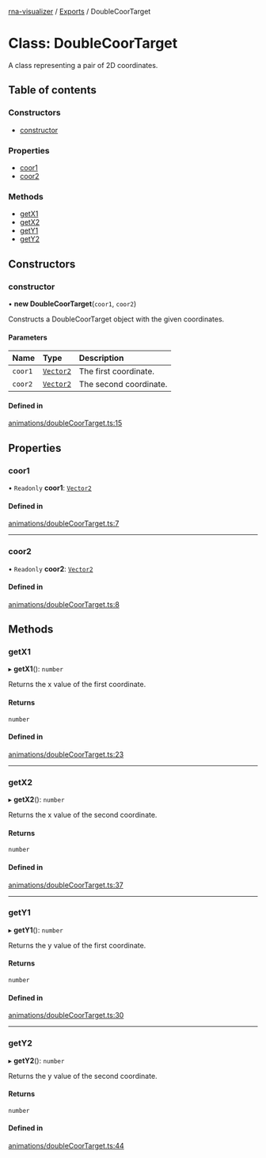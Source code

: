 [rna-visualizer](../README.md) / [Exports](../modules.md) / DoubleCoorTarget

# Class: DoubleCoorTarget

A class representing a pair of 2D coordinates.

## Table of contents

### Constructors

- [constructor](DoubleCoorTarget.md#constructor)

### Properties

- [coor1](DoubleCoorTarget.md#coor1)
- [coor2](DoubleCoorTarget.md#coor2)

### Methods

- [getX1](DoubleCoorTarget.md#getx1)
- [getX2](DoubleCoorTarget.md#getx2)
- [getY1](DoubleCoorTarget.md#gety1)
- [getY2](DoubleCoorTarget.md#gety2)

## Constructors

### constructor

• **new DoubleCoorTarget**(`coor1`, `coor2`)

Constructs a DoubleCoorTarget object with the given coordinates.

#### Parameters

| Name | Type | Description |
| :------ | :------ | :------ |
| `coor1` | [`Vector2`](Vector2.md) | The first coordinate. |
| `coor2` | [`Vector2`](Vector2.md) | The second coordinate. |

#### Defined in

[animations/doubleCoorTarget.ts:15](https://github.com/michalhercik/rna-visualizer/blob/846fdd7/lib/src/animations/doubleCoorTarget.ts#L15)

## Properties

### coor1

• `Readonly` **coor1**: [`Vector2`](Vector2.md)

#### Defined in

[animations/doubleCoorTarget.ts:7](https://github.com/michalhercik/rna-visualizer/blob/846fdd7/lib/src/animations/doubleCoorTarget.ts#L7)

___

### coor2

• `Readonly` **coor2**: [`Vector2`](Vector2.md)

#### Defined in

[animations/doubleCoorTarget.ts:8](https://github.com/michalhercik/rna-visualizer/blob/846fdd7/lib/src/animations/doubleCoorTarget.ts#L8)

## Methods

### getX1

▸ **getX1**(): `number`

Returns the x value of the first coordinate.

#### Returns

`number`

#### Defined in

[animations/doubleCoorTarget.ts:23](https://github.com/michalhercik/rna-visualizer/blob/846fdd7/lib/src/animations/doubleCoorTarget.ts#L23)

___

### getX2

▸ **getX2**(): `number`

Returns the x value of the second coordinate.

#### Returns

`number`

#### Defined in

[animations/doubleCoorTarget.ts:37](https://github.com/michalhercik/rna-visualizer/blob/846fdd7/lib/src/animations/doubleCoorTarget.ts#L37)

___

### getY1

▸ **getY1**(): `number`

Returns the y value of the first coordinate.

#### Returns

`number`

#### Defined in

[animations/doubleCoorTarget.ts:30](https://github.com/michalhercik/rna-visualizer/blob/846fdd7/lib/src/animations/doubleCoorTarget.ts#L30)

___

### getY2

▸ **getY2**(): `number`

Returns the y value of the second coordinate.

#### Returns

`number`

#### Defined in

[animations/doubleCoorTarget.ts:44](https://github.com/michalhercik/rna-visualizer/blob/846fdd7/lib/src/animations/doubleCoorTarget.ts#L44)
